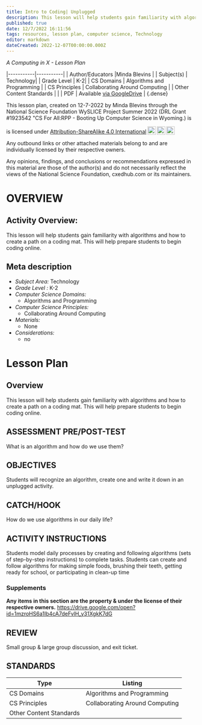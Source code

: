 ```yaml
---
title: Intro to Coding| Unplugged
description: This lesson will help students gain familiarity with algorithms and how to create a path on a coding mat. This will help prepare students to begin coding online.
published: true
date: 12/7/2022 16:11:56
tags: resources, lesson plan, computer science, Technology 
editor: markdown
dateCreated: 2022-12-07T00:00:00.000Z
---
```

*A Computing in X - Lesson Plan*

|-----------|-----------|
| Author/Educators |Minda Blevins |
| Subject(s) | Technology|
| Grade Level | K-2|
| CS Domains | Algorithms and Programming |
| CS Principles | Collaborating Around Computing |
| Other Content Standards |  | 
| PDF | Available [via GoogleDrive](https://drive.google.com/open?id=1vox6hbOzOw08_PwAQRM8rZzVTdsvrrRR) |
{.dense}






This lesson plan, created on 12-7-2022 by Minda Blevins through the National Science Foundation WySLICE Project Summer 2022 (DRL Grant #1923542 "CS For All:RPP - Booting Up Computer Science in Wyoming.) is  <p xmlns:cc="http://creativecommons.org/ns#" >  is licensed under <a href="http://creativecommons.org/licenses/by-sa/4.0/?ref=chooser-v1" target="_blank" rel="license noopener noreferrer" style="display:inline-block;">Attribution-ShareAlike 4.0 International<img style="height:22px!important;margin-left:3px;vertical-align:text-bottom;" src="https://mirrors.creativecommons.org/presskit/icons/cc.svg?ref=chooser-v1"><img style="height:22px!important;margin-left:3px;vertical-align:text-bottom;" src="https://mirrors.creativecommons.org/presskit/icons/by.svg?ref=chooser-v1"><img style="height:22px!important;margin-left:3px;vertical-align:text-bottom;" src="https://mirrors.creativecommons.org/presskit/icons/sa.svg?ref=chooser-v1"></a></p>


Any outbound links or other attached materials belong to and are individually licensed by their respective owners. 


Any opinions, findings, and conclusions or recommendations expressed in this material are those of the author(s) and do not necessarily reflect the views of the National Science Foundation, cxedhub.com or its maintainers.


# OVERVIEW
## Activity Overview:  
This lesson will help students gain familiarity with algorithms and how to create a path on a coding mat. This will help prepare students to begin coding online.
## Meta description
+ *Subject Area:* Technology 
+ *Grade Level :* K-2 
+ *Computer Science Domains:*
   + Algorithms and Programming
+ *Computer Science Principles:*
   + Collaborating Around Computing
+ *Materials:* 
   + None
+ *Considerations:*
   + no


# Lesson Plan
## Overview
This lesson will help students gain familiarity with algorithms and how to create a path on a coding mat. This will help prepare students to begin coding online.
## ASSESSMENT PRE/POST-TEST
What is an algorithm and how do we use them?
## OBJECTIVES
Students will recognize an algorithm, create one and write it down in an unplugged activity.


## CATCH/HOOK
How do we use algorithms in our daily life?


## ACTIVITY INSTRUCTIONS
Students model daily processes by creating and following algorithms (sets of
step-by-step instructions) to complete tasks. Students can create
and follow algorithms for making simple foods, brushing their teeth, getting
ready for school, or participating in clean-up time


### Supplements
**Any items in this section are the property & under the license of their respective owners.**
https://drive.google.com/open?id=1mzroHS6a1Ib4cA7deFvlH_y31XgkK7dG




## REVIEW
Small group & large group discussion, and exit ticket.
## STANDARDS        
| Type | Listing | 
|-----------|-----------|
| CS Domains  | Algorithms and Programming|
| CS Principles   | Collaborating Around Computing|
| Other Content Standards |   |